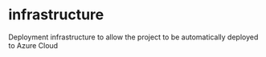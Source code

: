 # infrastructure
Deployment infrastructure to allow the project to be automatically deployed to Azure Cloud

